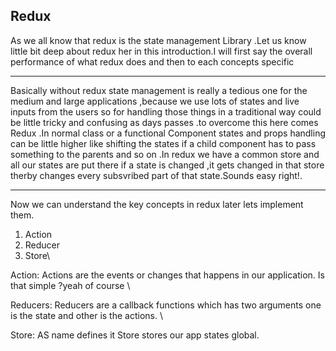 ## Redux

As we all know that redux is the state management Library .Let us know little bit deep about redux her in this introduction.I will first say the overall performance of what redux does and then to each concepts specific

---

Basically without redux state management is really a tedious one for the medium and large applications ,because we use lots of states and live inputs from the users so for handling those things in a traditional way could be little tricky and confusing as days passes .to overcome this here comes Redux .In normal class or a functional Component states and props handling can be little higher like shifting the states if a child component has to pass something to the parents and so on .In redux we have a common store and all our states are put there if a state is changed ,it gets changed in that store therby changes every subsvribed part of that state.Sounds easy right!.

---

Now we can understand the key concepts in redux later lets implement them.

1. Action
2. Reducer
3. Store\

Action:
Actions are the events or changes that happens in our application. Is that simple ?yeah of course \

Reducers:
Reducers are a callback functions which has two arguments one is the state and other is the actions. \

Store:
AS name defines it Store stores our app states global.
